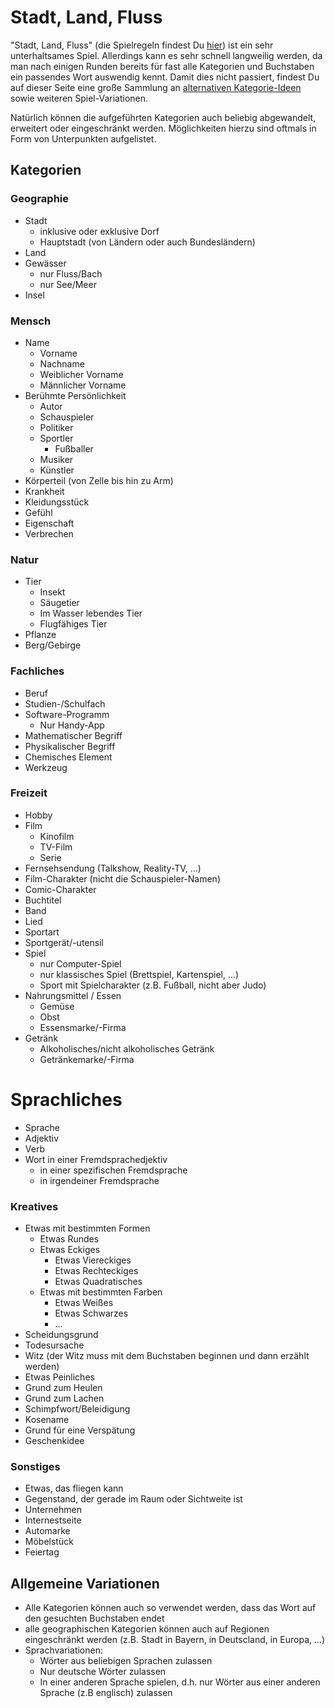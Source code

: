 # Stadt, Land, Fluss

"Stadt, Land, Fluss" (die Spielregeln findest Du [hier](../README.md#stadt-land-fluss)) ist ein sehr unterhaltsames Spiel. Allerdings kann es sehr schnell langweilig werden, da man nach einigen Runden bereits für fast alle Kategorien und Buchstaben ein passendes Wort auswendig kennt. Damit dies nicht passiert, findest Du auf dieser Seite eine große Sammlung an [alternativen Kategorie-Ideen](#Allgemeinr-Variationen) sowie weiteren Spiel-Variationen.

Natürlich können die aufgeführten Kategorien auch beliebig abgewandelt, erweitert oder eingeschränkt werden. Möglichkeiten hierzu sind oftmals in Form von Unterpunkten aufgelistet.

## Kategorien
### Geographie
* Stadt
  * inklusive oder exklusive Dorf
  * Hauptstadt (von Ländern oder auch Bundesländern)
* Land
* Gewässer
  * nur Fluss/Bach
  * nur See/Meer
* Insel

### Mensch
* Name
  * Vorname
  * Nachname
  * Weiblicher Vorname
  * Männlicher Vorname
* Berühmte Persönlichkeit
  * Autor
  * Schauspieler
  * Politiker
  * Sportler
    * Fußballer
  * Musiker
  * Künstler
* Körperteil (von Zelle bis hin zu Arm)
* Krankheit
* Kleidungsstück
* Gefühl
* Eigenschaft
* Verbrechen

### Natur
* Tier
  * Insekt
  * Säugetier
  * Im Wasser lebendes Tier
  * Flugfähiges Tier
* Pflanze
* Berg/Gebirge

### Fachliches
* Beruf
* Studien-/Schulfach
* Software-Programm
  * Nur Handy-App
* Mathematischer Begriff
* Physikalischer Begriff
* Chemisches Element
* Werkzeug

### Freizeit
* Hobby
* Film
  * Kinofilm
  * TV-Film
  * Serie
* Fernsehsendung (Talkshow, Reality-TV, ...)
* Film-Charakter (nicht die Schauspieler-Namen)
* Comic-Charakter 
* Buchtitel
* Band
* Lied
* Sportart
* Sportgerät/-utensil
* Spiel
    * nur Computer-Spiel
    * nur klassisches Spiel (Brettspiel, Kartenspiel, ...)
    * Sport mit Spielcharakter (z.B. Fußball, nicht aber Judo)
* Nahrungsmittel / Essen
  * Gemüse
  * Obst
  * Essensmarke/-Firma
* Getränk
  * Alkoholisches/nicht alkoholisches Getränk
  * Getränkemarke/-Firma

# Sprachliches
* Sprache
* Adjektiv
* Verb
* Wort in einer Fremdsprachedjektiv
  * in einer spezifischen Fremdsprache
  * in irgendeiner Fremdsprache

### Kreatives
* Etwas mit bestimmten Formen
  * Etwas Rundes
  * Etwas Eckiges
    * Etwas Viereckiges
    * Etwas Rechteckiges
    * Etwas Quadratisches
  * Etwas mit bestimmten Farben
    * Etwas Weißes
    * Etwas Schwarzes
    * ...
* Scheidungsgrund
* Todesursache
* Witz (der Witz muss mit dem Buchstaben beginnen und dann erzählt werden)
* Etwas Peinliches
* Grund zum Heulen
* Grund zum Lachen
* Schimpfwort/Beleidigung
* Kosename
* Grund für eine Verspätung
* Geschenkidee

### Sonstiges
* Etwas, das fliegen kann
* Gegenstand, der gerade im Raum oder Sichtweite ist
* Unternehmen
* Internestseite
* Automarke
* Möbelstück
* Feiertag

## Allgemeine Variationen
* Alle Kategorien können auch so verwendet werden, dass das Wort auf den gesuchten Buchstaben endet
* alle geographischen Kategorien können auch auf Regionen eingeschränkt werden (z.B. Stadt in Bayern, in Deutscland, in Europa, ...)
* Sprachvariationen:
  * Wörter aus beliebigen Sprachen zulassen
  * Nur deutsche Wörter zulassen
  * In einer anderen Sprache spielen, d.h. nur Wörter aus einer anderen Sprache (z.B englisch) zulassen
